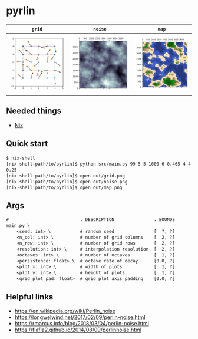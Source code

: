 # pyrlin

| `grid`              | `noise`              | `map`              |
|:-------------------:|:--------------------:|:------------------:|
| ![](cover/grid.png) | ![](cover/noise.png) | ![](cover/map.png) |

Needed things
---
 * [Nix](https://nixos.org/nix/)

Quick start
---
```
$ nix-shell
[nix-shell:path/to/pyrlin]$ python src/main.py 99 5 5 1000 6 0.465 4 4 0.25
[nix-shell:path/to/pyrlin]$ open out/grid.png
[nix-shell:path/to/pyrlin]$ open out/noise.png
[nix-shell:path/to/pyrlin]$ open out/map.png
```

Args
---
```
#                           . DESCRIPTION               . BOUNDS
main.py \
    <seed: int> \           # random seed               [  ?, ?]
    <n_col: int> \          # number of grid columns    [  2, ?]
    <n_row: int> \          # number of grid rows       [  2, ?]
    <resolution: int> \     # interpolation resolution  [  2, ?]
    <octaves: int> \        # number of octaves         [  1, ?]
    <persistence: float> \  # octave rate of decay      [0.0, ?]
    <plot_x: int> \         # width of plots            [  1, ?]
    <plot_y: int> \         # height of plots           [  1, ?]
    <grid_plot_pad: float>  # grid plot axis padding    [0.0, ?]
```

Helpful links
---
* https://en.wikipedia.org/wiki/Perlin_noise
* https://longwelwind.net/2017/02/09/perlin-noise.html
* https://rmarcus.info/blog/2018/03/04/perlin-noise.html
* https://flafla2.github.io/2014/08/09/perlinnoise.html
